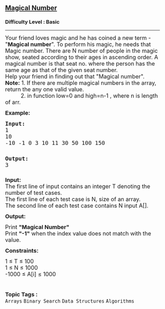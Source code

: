 <h2><a href="https://practice.geeksforgeeks.org/problems/magical-number-1587115620/1">Magical Number</a></h2><h3>Difficulty Level : Basic</h3><hr><div class="problems_problem_content__Xm_eO"><p><span style="font-size: 18px;">Your friend loves magic and he has coined a new term - "<strong>Magical number</strong>". To perform his magic, he needs that Magic number. There are N number of people in the magic show, seated according to their ages in ascending order. A magical number is that seat no. where the person has the same age as that of the given seat number.<br>Help your friend in finding out that "Magical number".<br><strong>Note:</strong> 1. If there are multiple magical numbers in the array, return the any one valid value.</span><br><span style="font-size: 18px;">&nbsp; &nbsp; &nbsp; &nbsp; &nbsp; 2. in function low=0 and high=n-1 , where n is length of arr.</span></p>
<p><span style="font-size: 18px;"><strong>Example:</strong></span></p>
<pre><span style="font-size: 18px;"><strong>Input:</strong>
1
10
-10 -1 0 3 10 11 30 50 100 150</span>

<span style="font-size: 18px;"><strong>Output:</strong>
3</span></pre>
<p><span style="font-size: 18px;"><strong>Input:</strong><br>The first line of input contains an integer T denoting the number of test cases.<br>The first line of each test case is N, size of an array.<br>The second line of each test case contains N input A[].</span></p>
<p><span style="font-size: 18px;"><strong>Output:</strong></span></p>
<p><span style="font-size: 18px;">Print <strong>"Magical Number"</strong><br>Print <strong>"-1"</strong> when the index value does not match with the value.&nbsp;</span></p>
<p><span style="font-size: 18px;"><strong>Constraints:</strong></span></p>
<p><span style="font-size: 18px;">1 ≤ T ≤ 100<br>1 ≤ N ≤ 1000<br>-1000 ≤ A[i] ≤ 1000</span></p></div><br><p><span style=font-size:18px><strong>Topic Tags : </strong><br><code>Arrays</code>&nbsp;<code>Binary Search</code>&nbsp;<code>Data Structures</code>&nbsp;<code>Algorithms</code>&nbsp;